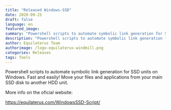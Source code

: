 ```yaml
---
title: "Released Windows-SSD" 
date: 2020-09-25
draft: false
language: en
featured_image: 
summary: "Powershell scripts to automate symbolic link generation for SSD units on Windows."
description: "Powershell scripts to automate symbolic link generation for SSD units on Windows."
author: Equilaterus Team
authorimage: /logo-equilaterus-windmill.png
categories: Releases
tags: Tools
---
```


Powershell scripts to automate symbolic link generation for SSD units on Windows. Fast and easily! Move your files and applications from your main SSD disk to another HDD unit.

More info on the oficial website:

https://equilaterus.com/WindowsSSD-Script/ 
